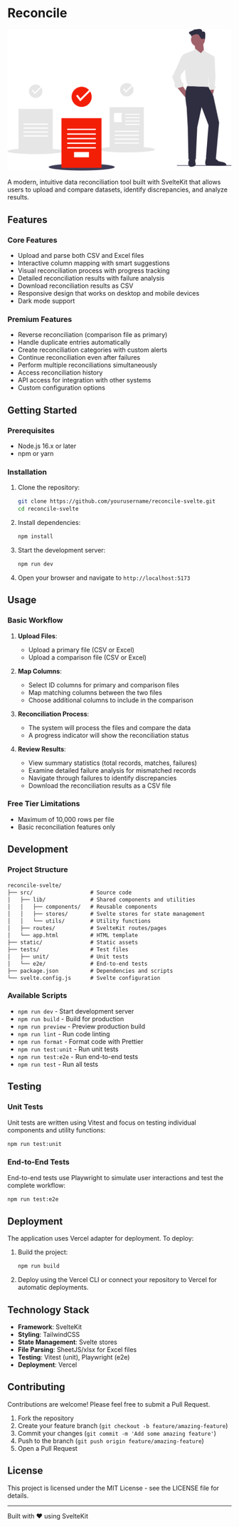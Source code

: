 # Reconcile

![Reconcile Logo](/static/images/reconcile.svg)

A modern, intuitive data reconciliation tool built with SvelteKit that allows users to upload and compare datasets, identify discrepancies, and analyze results.

## Features

### Core Features
- Upload and parse both CSV and Excel files
- Interactive column mapping with smart suggestions
- Visual reconciliation process with progress tracking
- Detailed reconciliation results with failure analysis
- Download reconciliation results as CSV
- Responsive design that works on desktop and mobile devices
- Dark mode support

### Premium Features
- Reverse reconciliation (comparison file as primary)
- Handle duplicate entries automatically
- Create reconciliation categories with custom alerts
- Continue reconciliation even after failures
- Perform multiple reconciliations simultaneously
- Access reconciliation history
- API access for integration with other systems
- Custom configuration options

## Getting Started

### Prerequisites

- Node.js 16.x or later
- npm or yarn

### Installation

1. Clone the repository:
   ```bash
   git clone https://github.com/yourusername/reconcile-svelte.git
   cd reconcile-svelte
   ```

2. Install dependencies:
   ```bash
   npm install
   ```

3. Start the development server:
   ```bash
   npm run dev
   ```

4. Open your browser and navigate to `http://localhost:5173`

## Usage

### Basic Workflow

1. **Upload Files**:
   - Upload a primary file (CSV or Excel)
   - Upload a comparison file (CSV or Excel)

2. **Map Columns**:
   - Select ID columns for primary and comparison files
   - Map matching columns between the two files
   - Choose additional columns to include in the comparison

3. **Reconciliation Process**:
   - The system will process the files and compare the data
   - A progress indicator will show the reconciliation status

4. **Review Results**:
   - View summary statistics (total records, matches, failures)
   - Examine detailed failure analysis for mismatched records
   - Navigate through failures to identify discrepancies
   - Download the reconciliation results as a CSV file

### Free Tier Limitations

- Maximum of 10,000 rows per file
- Basic reconciliation features only

## Development

### Project Structure

```
reconcile-svelte/
├── src/                  # Source code
│   ├── lib/              # Shared components and utilities
│   │   ├── components/   # Reusable components
│   │   ├── stores/       # Svelte stores for state management
│   │   └── utils/        # Utility functions
│   ├── routes/           # SvelteKit routes/pages
│   └── app.html          # HTML template
├── static/               # Static assets
├── tests/                # Test files
│   ├── unit/             # Unit tests
│   └── e2e/              # End-to-end tests
├── package.json          # Dependencies and scripts
└── svelte.config.js      # Svelte configuration
```

### Available Scripts

- `npm run dev` - Start development server
- `npm run build` - Build for production
- `npm run preview` - Preview production build
- `npm run lint` - Run code linting
- `npm run format` - Format code with Prettier
- `npm run test:unit` - Run unit tests
- `npm run test:e2e` - Run end-to-end tests
- `npm run test` - Run all tests

## Testing

### Unit Tests

Unit tests are written using Vitest and focus on testing individual components and utility functions:

```bash
npm run test:unit
```

### End-to-End Tests

End-to-end tests use Playwright to simulate user interactions and test the complete workflow:

```bash
npm run test:e2e
```

## Deployment

The application uses Vercel adapter for deployment. To deploy:

1. Build the project:
   ```bash
   npm run build
   ```

2. Deploy using the Vercel CLI or connect your repository to Vercel for automatic deployments.

## Technology Stack

- **Framework**: SvelteKit
- **Styling**: TailwindCSS
- **State Management**: Svelte stores
- **File Parsing**: SheetJS/xlsx for Excel files
- **Testing**: Vitest (unit), Playwright (e2e)
- **Deployment**: Vercel

## Contributing

Contributions are welcome! Please feel free to submit a Pull Request.

1. Fork the repository
2. Create your feature branch (`git checkout -b feature/amazing-feature`)
3. Commit your changes (`git commit -m 'Add some amazing feature'`)
4. Push to the branch (`git push origin feature/amazing-feature`)
5. Open a Pull Request

## License

This project is licensed under the MIT License - see the LICENSE file for details.

---

Built with ❤️ using SvelteKit